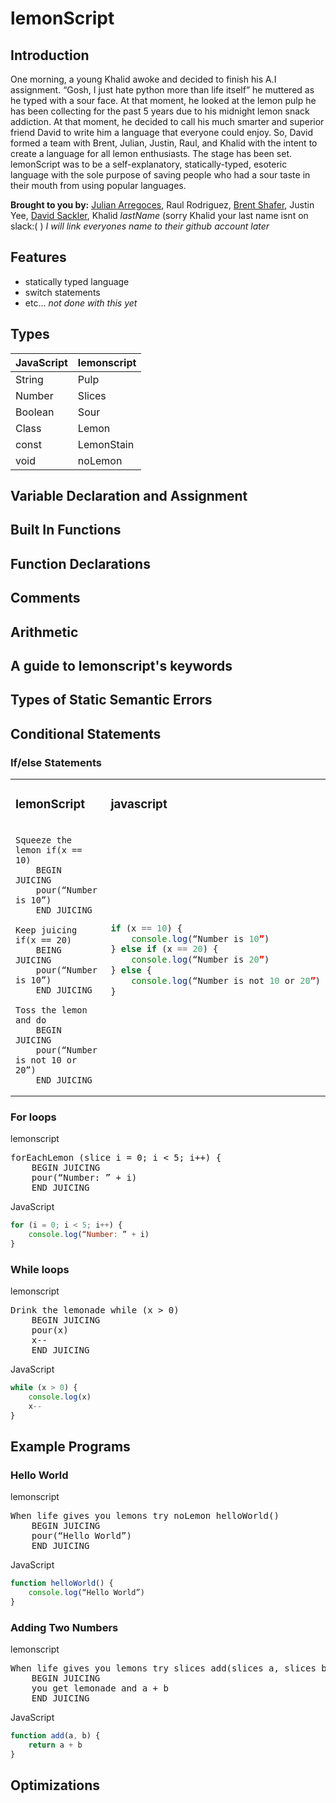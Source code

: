 # lemonScript
## Introduction
One morning, a young Khalid awoke and decided to finish his A.I assignment. “Gosh, I just hate python more than life itself” he muttered as he typed with a sour face. At that moment, he looked at the lemon pulp he has been collecting for the past 5 years due to his midnight lemon snack addiction. At that moment, he decided to call his much smarter and superior friend David to write him a language that everyone could enjoy. So, David formed a team with Brent, Julian, Justin, Raul, and Khalid with the intent to create a language for all lemon enthusiasts.
The stage has been set. lemonScript was to be a self-explanatory, statically-typed, esoteric language with the sole purpose of saving people who had a sour taste in their mouth from using popular languages. 

**Brought to you by:** [Julian Arregoces](https://github.com/Jarregoc), Raul Rodriguez, [Brent Shafer](https://github.com/bshafer93), Justin Yee, [David Sackler](https://github.com/Dsackler), Khalid *lastName* (sorry Khalid your last name isnt on slack:( )
*I will link everyones name to their github account later*

## Features
- statically typed language
- switch statements
- etc... *not done with this yet*

## Types
| JavaScript | lemonscript |
| ---------- | ----------- |
| String     | Pulp	   |
| Number     | Slices      |
| Boolean    | Sour        |
| Class      | Lemon       |
| const      | LemonStain  |
| void       | noLemon     |

## Variable Declaration and Assignment

## Built In Functions

## Function Declarations

## Comments

## Arithmetic

## A guide to lemonscript's keywords

## Types of Static Semantic Errors

## Conditional Statements
### If/else Statements


<table>
<tr>
<td> <h3>lemonScript</h3> </td> <td> <h3>javascript</h3> </td>
</tr>
<tr>
<td> 
	
	Squeeze the lemon if(x == 10)
		BEGIN JUICING
		pour(“Number is 10”)
		END JUICING
		
	Keep juicing if(x == 20)
		BEING JUICING
		pour(“Number is 10”)
		END JUICING

	Toss the lemon and do
		BEGIN JUICING
		pour(“Number is not 10 or 20”)
		END JUICING
	
</td>
<td>


```javascript
if (x == 10) {
	console.log(“Number is 10”)
} else if (x == 20) {
	console.log(“Number is 20”)
} else {
	console.log(“Number is not 10 or 20”)
}
```


</td>
</tr>
</table>



### For loops
lemonscript
<pre>
forEachLemon (slice i = 0; i < 5; i++) {
	BEGIN JUICING
	pour(“Number: ” + i)
	END JUICING
</pre>

JavaScript
```javascript
for (i = 0; i < 5; i++) {
	console.log(“Number: ” + i)
}
```

### While loops
lemonscript
<pre>
Drink the lemonade while (x > 0) 
	BEGIN JUICING
	pour(x)
	x--
	END JUICING
</pre>

JavaScript
```javascript
while (x > 0) {
	console.log(x)
	x--
}
```

## Example Programs
### Hello World
lemonscript
<pre>
When life gives you lemons try noLemon helloWorld()
	BEGIN JUICING
	pour(“Hello World”)
	END JUICING
</pre>

JavaScript
```javascript
function helloWorld() {
	console.log(“Hello World”)
}
```

### Adding Two Numbers
lemonscript
<pre>
When life gives you lemons try slices add(slices a, slices b) 
	BEGIN JUICING
	you get lemonade and a + b
	END JUICING	
</pre>

JavaScript
```javascript
function add(a, b) {
	return a + b
}
```



## Optimizations



